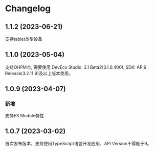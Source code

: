 # Changelog

## 1.1.2 (2023-06-21)

支持tablet类型设备

## 1.1.0 (2023-05-04)

支持OHPM仓, 需要使用 DevEco Studio: 3.1 Beta2(3.1.0.400), SDK: API9 Release(3.2.11.9)及以上版本使用。

## 1.0.9 (2023-04-07)

### 新增

支持ES Module特性

## 1.0.7 (2023-03-02)

首次发布版本，支持使用TypeScript语言开发应用，API Version不得低于9。